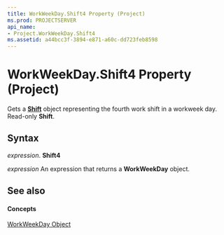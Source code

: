 ```yaml
---
title: WorkWeekDay.Shift4 Property (Project)
ms.prod: PROJECTSERVER
api_name:
- Project.WorkWeekDay.Shift4
ms.assetid: a44bcc3f-3894-e871-a60c-dd723feb8598
---
```



# WorkWeekDay.Shift4 Property (Project)

Gets a  **[Shift](shift-object-project.md)** object representing the fourth work shift in a workweek day. Read-only **Shift**.


## Syntax

 _expression_. **Shift4**

 _expression_ An expression that returns a **WorkWeekDay** object.


## See also


#### Concepts


[WorkWeekDay Object](workweekday-object-project.md)
